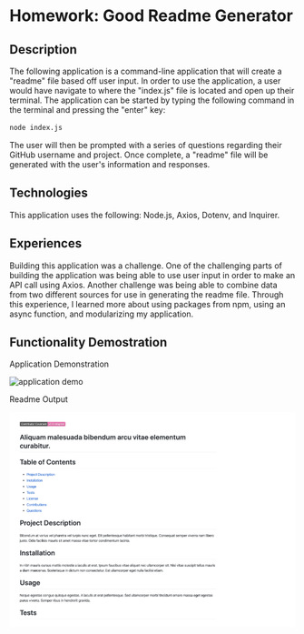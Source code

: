 # Homework: Good Readme Generator

## Description
The following application is a command-line application that will create a "readme" file based off user input.  In order to use the application, a user
would have navigate to where the "index.js" file is located and open up their terminal.  The application can be started by typing the following command in the
terminal and pressing the "enter" key:

```sh
node index.js
```
The user will then be prompted with a series of questions regarding their GitHub username and project.  Once complete, a "readme" file will be generated
with the user's information and responses.

## Technologies
This application uses the following: Node.js, Axios, Dotenv, and Inquirer.

## Experiences
Building this application was a challenge.  One of the challenging parts of building the application was being able to use user input in order to make an API
call using Axios.  Another challenge was being able to combine data from two different sources for use in generating the readme file.  Through this experience,
I learned more about using packages from npm, using an async function, and modularizing my application.

## Functionality Demostration
Application Demonstration  

![application demo](./images/readme_Demo.gif)

Readme Output  

![readme screenshot](./images/readme_screenshot.png)
